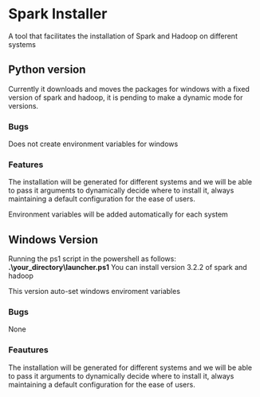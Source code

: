 # Spark Installer

A tool that facilitates the installation of Spark and Hadoop on different systems

## Python version
Currently it downloads and moves the packages for windows with a fixed version of spark and hadoop, it is pending to make a dynamic mode for versions.

### Bugs
Does not create environment variables for windows

### Features
The installation will be generated for different systems and we will be able to pass it arguments to dynamically decide where to install it, always maintaining a default configuration for the ease of users.

Environment variables will be added automatically for each system

## Windows Version
Running the ps1 script in the powershell as follows:
**.\your_directory\launcher.ps1**
You can install version 3.2.2 of spark and hadoop

This version auto-set windows enviroment variables
### Bugs 
None

### Feautures
The installation will be generated for different systems and we will be able to pass it arguments to dynamically decide where to install it, always maintaining a default configuration for the ease of users.